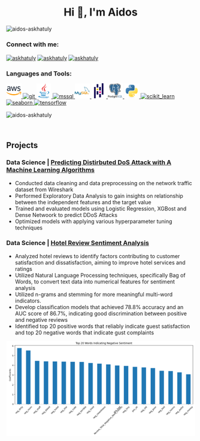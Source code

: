 <h1 align="center">Hi 👋, I'm Aidos</h1>

<p align="left"> <img src="https://komarev.com/ghpvc/?username=aidos-askhatuly&label=Profile%20views&color=0e75b6&style=flat" alt="aidos-askhatuly" /> </p>

<h3 align="left">Connect with me:</h3>
<p align="left">
<a href="https://linkedin.com/in/askhatuly" target="blank"><img align="center" src="https://raw.githubusercontent.com/rahuldkjain/github-profile-readme-generator/master/src/images/icons/Social/linked-in-alt.svg" alt="askhatuly" height="30" width="40" /></a>
<a href="https://kaggle.com/askhatuly" target="blank"><img align="center" src="https://raw.githubusercontent.com/rahuldkjain/github-profile-readme-generator/master/src/images/icons/Social/kaggle.svg" alt="askhatuly" height="30" width="40" /></a>
<a href="https://www.leetcode.com/askhatuly" target="blank"><img align="center" src="https://raw.githubusercontent.com/rahuldkjain/github-profile-readme-generator/master/src/images/icons/Social/leet-code.svg" alt="askhatuly" height="30" width="40" /></a>
</p>

<h3 align="left">Languages and Tools:</h3>
<p align="left"> <a href="https://aws.amazon.com" target="_blank" rel="noreferrer"> <img src="https://raw.githubusercontent.com/devicons/devicon/master/icons/amazonwebservices/amazonwebservices-original-wordmark.svg" alt="aws" width="40" height="40"/> </a> <a href="https://git-scm.com/" target="_blank" rel="noreferrer"> <img src="https://www.vectorlogo.zone/logos/git-scm/git-scm-icon.svg" alt="git" width="40" height="40"/> </a> <a href="https://www.java.com" target="_blank" rel="noreferrer"> <img src="https://raw.githubusercontent.com/devicons/devicon/master/icons/java/java-original.svg" alt="java" width="40" height="40"/> </a> <a href="https://www.microsoft.com/en-us/sql-server" target="_blank" rel="noreferrer"> <img src="https://www.svgrepo.com/show/303229/microsoft-sql-server-logo.svg" alt="mssql" width="40" height="40"/> </a> <a href="https://www.mysql.com/" target="_blank" rel="noreferrer"> <img src="https://raw.githubusercontent.com/devicons/devicon/master/icons/mysql/mysql-original-wordmark.svg" alt="mysql" width="40" height="40"/> </a> <a href="https://pandas.pydata.org/" target="_blank" rel="noreferrer"> <img src="https://raw.githubusercontent.com/devicons/devicon/2ae2a900d2f041da66e950e4d48052658d850630/icons/pandas/pandas-original.svg" alt="pandas" width="40" height="40"/> </a> <a href="https://www.postgresql.org" target="_blank" rel="noreferrer"> <img src="https://raw.githubusercontent.com/devicons/devicon/master/icons/postgresql/postgresql-original-wordmark.svg" alt="postgresql" width="40" height="40"/> </a> <a href="https://www.python.org" target="_blank" rel="noreferrer"> <img src="https://raw.githubusercontent.com/devicons/devicon/master/icons/python/python-original.svg" alt="python" width="40" height="40"/> </a> <a href="https://scikit-learn.org/" target="_blank" rel="noreferrer"> <img src="https://upload.wikimedia.org/wikipedia/commons/0/05/Scikit_learn_logo_small.svg" alt="scikit_learn" width="40" height="40"/> </a> <a href="https://seaborn.pydata.org/" target="_blank" rel="noreferrer"> <img src="https://seaborn.pydata.org/_images/logo-mark-lightbg.svg" alt="seaborn" width="40" height="40"/> </a> <a href="https://www.tensorflow.org" target="_blank" rel="noreferrer"> <img src="https://www.vectorlogo.zone/logos/tensorflow/tensorflow-icon.svg" alt="tensorflow" width="40" height="40"/> </a> </p>

<p><img align="center" src="https://github-readme-stats.vercel.app/api/top-langs?username=aidos-askhatuly&show_icons=true&locale=en&layout=compact" alt="aidos-askhatuly" /></p>

<br>

<h2> Projects </h2>

### <span> Data Science </span> | <a href=https://github.com/aidos-askhatuly/DDos_attack_detection>Predicting Distirbuted DoS Attack with A Machine Learning Algorithms </a>
* Conducted data cleaning and data preprocessing on the network traffic dataset from Wireshark
* Performed Exploratory Data Analysis to gain insights on relationship between the independent features and the target value
* Trained and evaluated models using Logistic Regression, XGBost and Dense Netwoork to predict DDoS Attacks
* Optimized models with applying various hyperparameter tuning techniques

### <span> Data Science </span> | <a href=https://github.com/aidos-askhatuly/Hotel-Review-Sentiment-Analysis> Hotel Review Sentiment Analysis </a>
* Analyzed hotel reviews to identify factors contributing to customer satisfaction and dissatisfaction, aiming to improve hotel services and ratings
* Utilized Natural Language Processing techniques, specifically Bag of Words, to convert text data into numerical features for sentiment analysis
* Utilized n-grams and stemming for more meaningful multi-word indicators.
* Develop classification models that achieved 78.8% accuracy and an AUC score of 86.7%, indicating good discrimination between positive and negative reviews
* Identified top 20 positive words that reliably indicate guest satisfaction and top 20 negative words that indicate gust complaints

![Alt text](https://github.com/aidos-askhatuly/Hotel-Review-Sentiment-Analysis/blob/main/pic/Hotel_Review_Results.png)
